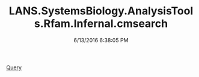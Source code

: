 ﻿---
title: LANS.SystemsBiology.AnalysisTools.Rfam.Infernal.cmsearch
date: 6/13/2016 6:38:05 PM
---

[Query](T-LANS.SystemsBiology.AnalysisTools.Rfam.Infernal.cmsearch.Query.html)
